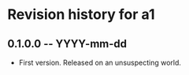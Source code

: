 # Revision history for a1

## 0.1.0.0 -- YYYY-mm-dd

* First version. Released on an unsuspecting world.
